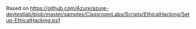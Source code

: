Based on https://github.com/Azure/azure-devtestlab/blob/master/samples/ClassroomLabs/Scripts/EthicalHacking/Setup-EthicalHacking.ps1
